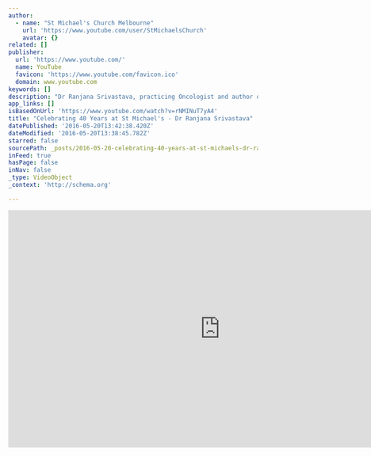 ```yaml
---
author:
  - name: "St Michael's Church Melbourne"
    url: 'https://www.youtube.com/user/StMichaelsChurch'
    avatar: {}
related: []
publisher:
  url: 'https://www.youtube.com/'
  name: YouTube
  favicon: 'https://www.youtube.com/favicon.ico'
  domain: www.youtube.com
keywords: []
description: "Dr Ranjana Srivastava, practicing Oncologist and author of the book \"Tell me the truth, conversations with my patients about life and death\", speaks at St Michael's as part of the celebration of Dr Francis Macnab's 40 year tenure at the church."
app_links: []
isBasedOnUrl: 'https://www.youtube.com/watch?v=rNMINuT7yA4'
title: "Celebrating 40 Years at St Michael's - Dr Ranjana Srivastava"
datePublished: '2016-05-20T13:42:38.420Z'
dateModified: '2016-05-20T13:38:45.782Z'
starred: false
sourcePath: _posts/2016-05-20-celebrating-40-years-at-st-michaels-dr-ranjana-srivastava.md
inFeed: true
hasPage: false
inNav: false
_type: VideoObject
_context: 'http://schema.org'

---
```

<iframe src="https://cdn.embedly.com/widgets/media.html?src=https%3A%2F%2Fwww.youtube.com%2Fembed%2FrNMINuT7yA4%3Ffeature%3Doembed&amp;url=http%3A%2F%2Fwww.youtube.com%2Fwatch%3Fv%3DrNMINuT7yA4&amp;image=https%3A%2F%2Fi.ytimg.com%2Fvi%2FrNMINuT7yA4%2Fhqdefault.jpg&amp;key=b7d04c9b404c499eba89ee7072e1c4f7&amp;type=text%2Fhtml&amp;schema=youtube" width="854" height="480" scrolling="no" frameborder="0" allowfullscreen="" style=""></iframe>